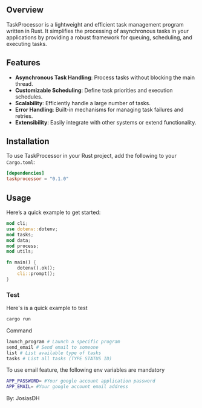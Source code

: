 ## Overview
TaskProcessor is a lightweight and efficient task management program written in Rust. It simplifies the processing of asynchronous tasks in your applications by providing a robust framework for queuing, scheduling, and executing tasks.

## Features
- **Asynchronous Task Handling**: Process tasks without blocking the main thread.
- **Customizable Scheduling**: Define task priorities and execution schedules.
- **Scalability**: Efficiently handle a large number of tasks.
- **Error Handling**: Built-in mechanisms for managing task failures and retries.
- **Extensibility**: Easily integrate with other systems or extend functionality.

## Installation
To use TaskProcessor in your Rust project, add the following to your `Cargo.toml`:
```toml
[dependencies]
taskprocessor = "0.1.0"
```

## Usage
Here’s a quick example to get started:
```rust
mod cli;
use dotenv::dotenv;
mod tasks;
mod data;
mod process;
mod utils;

fn main() {
    dotenv().ok();
    cli::prompt();
}
```
### Test
Here's is a quick example to test
```bash
cargo run
```
Command

```bash
launch_program # Launch a specific program
send_email # Send email to someone
list # List available type of tasks
tasks # List all tasks (TYPE STATUS ID)
```
To use email feature, the following env variables are mandatory
```bash
APP_PASSWORD= #Your google account application password
APP_EMAIL= #Your google account email address
```
By: JosiasDH